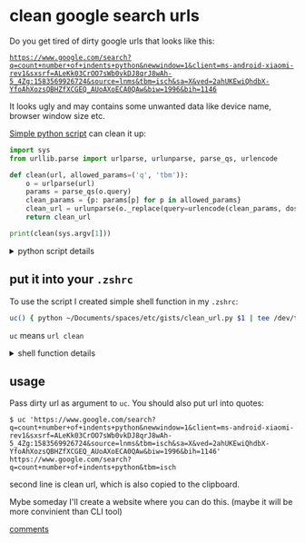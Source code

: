 # clean google search urls
Do you get tired of dirty google urls that looks like this:


[`https://www.google.com/search?q=count+number+of+indents+python&newwindow=1&client=ms-android-xiaomi-rev1&sxsrf=ALeKk03CrOO7sWb0vkDJ8qrJ8wAh-5_4Zg:1583569926724&source=lnms&tbm=isch&sa=X&ved=2ahUKEwiQhdbX-YfoAhXozsQBHZfXCGEQ_AUoAXoECA0QAw&biw=1996&bih=1146`](https://www.google.com/search?q=count+number+of+indents+python&newwindow=1&client=ms-android-xiaomi-rev1&sxsrf=ALeKk03CrOO7sWb0vkDJ8qrJ8wAh-5_4Zg:1583569926724&source=lnms&tbm=isch&sa=X&ved=2ahUKEwiQhdbX-YfoAhXozsQBHZfXCGEQ_AUoAXoECA0QAw&biw=1996&bih=1146)


It looks ugly and may contains some unwanted data like device name, browser window size etc.

[Simple python script](https://github.com/tandav/gists/blob/master/clean_url.py) can clean it up:

```py
import sys
from urllib.parse import urlparse, urlunparse, parse_qs, urlencode

def clean(url, allowed_params=('q', 'tbm')):
    o = urlparse(url)
    params = parse_qs(o.query)
    clean_params = {p: params[p] for p in allowed_params}
    clean_url = urlunparse(o._replace(query=urlencode(clean_params, doseq=True)))
    return clean_url

print(clean(sys.argv[1]))
```

<details>
<summary>python script details</summary>

Only allowed params for the url are `q` (search query) and `tbm` (type of search). Some common `tbm` types:
- `tbm=isch` images
- `tbm=vid` videos
- `tbm=nws` news
- etc

</details>

## put it into your `.zshrc`
To use the script I created simple shell function in my `.zshrc`:

```sh
uc() { python ~/Documents/spaces/etc/gists/clean_url.py $1 | tee /dev/tty | pbcopy }
```
`uc` means `url clean`

<details>
<summary>shell function details</summary>

I want to print clean url in terminal and also copy it to the clipboard. To do this I use a [trick](https://stackoverflow.com/a/5677265/4204843): split output of python script using `tee` into 2 streams: 1st pipe to `/dev/tty` (which is current terminal) and 2nd pipe to `pbcopy` (macOS tool that copies stdin to clipboard. On ubuntu you can use `xclip` or `xsel`)

</details>

## usage
Pass dirty url as argument to `uc`. You should also put url into quotes:

```
$ uc 'https://www.google.com/search?q=count+number+of+indents+python&newwindow=1&client=ms-android-xiaomi-rev1&sxsrf=ALeKk03CrOO7sWb0vkDJ8qrJ8wAh-5_4Zg:1583569926724&source=lnms&tbm=isch&sa=X&ved=2ahUKEwiQhdbX-YfoAhXozsQBHZfXCGEQ_AUoAXoECA0QAw&biw=1996&bih=1146'
https://www.google.com/search?q=count+number+of+indents+python&tbm=isch
```
second line is clean url, which is also copied to the clipboard.

Mybe someday I'll create a website where you can do this. (maybe it will be more convinient than CLI tool)

[comments](https://github.com/tandav/blog/issues/1)